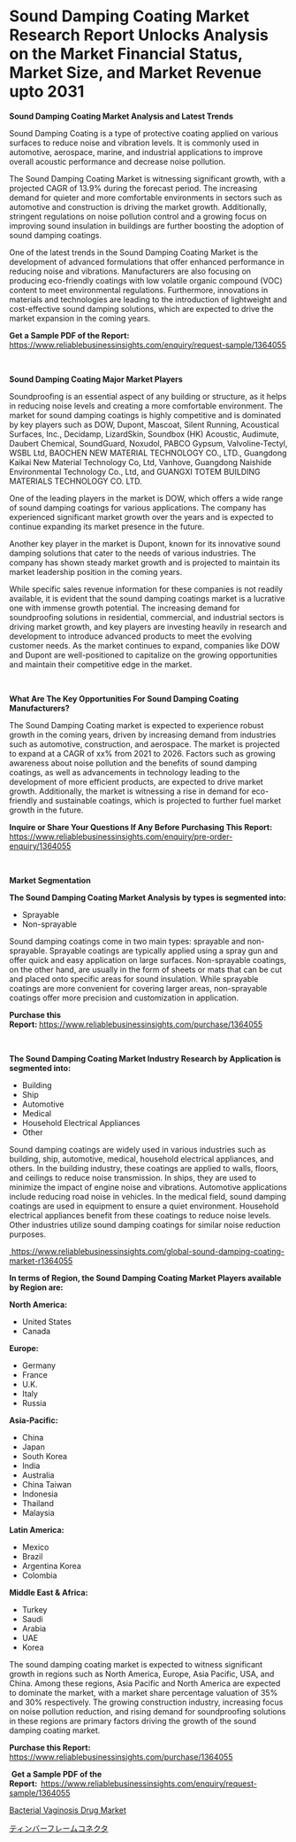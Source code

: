 <p><h1>Sound Damping Coating Market Research Report Unlocks Analysis on the Market Financial Status, Market Size, and Market Revenue upto 2031</h1></p><p><strong>Sound Damping Coating Market Analysis and Latest Trends</strong></p>
<p><p>Sound Damping Coating is a type of protective coating applied on various surfaces to reduce noise and vibration levels. It is commonly used in automotive, aerospace, marine, and industrial applications to improve overall acoustic performance and decrease noise pollution.</p><p>The Sound Damping Coating Market is witnessing significant growth, with a projected CAGR of 13.9% during the forecast period. The increasing demand for quieter and more comfortable environments in sectors such as automotive and construction is driving the market growth. Additionally, stringent regulations on noise pollution control and a growing focus on improving sound insulation in buildings are further boosting the adoption of sound damping coatings.</p><p>One of the latest trends in the Sound Damping Coating Market is the development of advanced formulations that offer enhanced performance in reducing noise and vibrations. Manufacturers are also focusing on producing eco-friendly coatings with low volatile organic compound (VOC) content to meet environmental regulations. Furthermore, innovations in materials and technologies are leading to the introduction of lightweight and cost-effective sound damping solutions, which are expected to drive the market expansion in the coming years.</p></p>
<p><strong>Get a Sample PDF of the Report:&nbsp;</strong> <a href="https://www.reliablebusinessinsights.com/enquiry/request-sample/1364055">https://www.reliablebusinessinsights.com/enquiry/request-sample/1364055</a></p>
<p>&nbsp;</p>
<p><strong>Sound Damping Coating Major Market Players</strong></p>
<p><p>Soundproofing is an essential aspect of any building or structure, as it helps in reducing noise levels and creating a more comfortable environment. The market for sound damping coatings is highly competitive and is dominated by key players such as DOW, Dupont, Mascoat, Silent Running, Acoustical Surfaces, Inc., Decidamp, LizardSkin, Soundbox (HK) Acoustic, Audimute, Daubert Chemical, SoundGuard, Noxudol, PABCO Gypsum, Valvoline-Tectyl, WSBL Ltd, BAOCHEN NEW MATERIAL TECHNOLOGY CO., LTD., Guangdong Kaikai New Material Technology Co, Ltd, Vanhove, Guangdong Naishide Environmental Technology Co., Ltd, and GUANGXI TOTEM BUILDING MATERIALS TECHNOLOGY CO. LTD.</p><p>One of the leading players in the market is DOW, which offers a wide range of sound damping coatings for various applications. The company has experienced significant market growth over the years and is expected to continue expanding its market presence in the future.</p><p>Another key player in the market is Dupont, known for its innovative sound damping solutions that cater to the needs of various industries. The company has shown steady market growth and is projected to maintain its market leadership position in the coming years.</p><p>While specific sales revenue information for these companies is not readily available, it is evident that the sound damping coatings market is a lucrative one with immense growth potential. The increasing demand for soundproofing solutions in residential, commercial, and industrial sectors is driving market growth, and key players are investing heavily in research and development to introduce advanced products to meet the evolving customer needs. As the market continues to expand, companies like DOW and Dupont are well-positioned to capitalize on the growing opportunities and maintain their competitive edge in the market.</p></p>
<p>&nbsp;</p>
<p><strong>What Are The Key Opportunities For Sound Damping Coating Manufacturers?</strong></p>
<p><p>The Sound Damping Coating market is expected to experience robust growth in the coming years, driven by increasing demand from industries such as automotive, construction, and aerospace. The market is projected to expand at a CAGR of xx% from 2021 to 2026. Factors such as growing awareness about noise pollution and the benefits of sound damping coatings, as well as advancements in technology leading to the development of more efficient products, are expected to drive market growth. Additionally, the market is witnessing a rise in demand for eco-friendly and sustainable coatings, which is projected to further fuel market growth in the future.</p></p>
<p><strong>Inquire or Share Your Questions If Any Before Purchasing This Report:</strong> <a href="https://www.reliablebusinessinsights.com/enquiry/pre-order-enquiry/1364055">https://www.reliablebusinessinsights.com/enquiry/pre-order-enquiry/1364055</a></p>
<p>&nbsp;</p>
<p><strong>Market Segmentation</strong></p>
<p><strong>The Sound Damping Coating Market Analysis by types is segmented into:</strong></p>
<p><ul><li>Sprayable</li><li>Non-sprayable</li></ul></p>
<p><p>Sound damping coatings come in two main types: sprayable and non-sprayable. Sprayable coatings are typically applied using a spray gun and offer quick and easy application on large surfaces. Non-sprayable coatings, on the other hand, are usually in the form of sheets or mats that can be cut and placed onto specific areas for sound insulation. While sprayable coatings are more convenient for covering larger areas, non-sprayable coatings offer more precision and customization in application.</p></p>
<p><strong>Purchase this Report:&nbsp;</strong><a href="https://www.reliablebusinessinsights.com/purchase/1364055">https://www.reliablebusinessinsights.com/purchase/1364055</a></p>
<p>&nbsp;</p>
<p><strong>The Sound Damping Coating Market Industry Research by Application is segmented into:</strong></p>
<p><ul><li>Building</li><li>Ship</li><li>Automotive</li><li>Medical</li><li>Household Electrical Appliances</li><li>Other</li></ul></p>
<p><p>Sound damping coatings are widely used in various industries such as building, ship, automotive, medical, household electrical appliances, and others. In the building industry, these coatings are applied to walls, floors, and ceilings to reduce noise transmission. In ships, they are used to minimize the impact of engine noise and vibrations. Automotive applications include reducing road noise in vehicles. In the medical field, sound damping coatings are used in equipment to ensure a quiet environment. Household electrical appliances benefit from these coatings to reduce noise levels. Other industries utilize sound damping coatings for similar noise reduction purposes.</p></p>
<p><a href="https://www.reliablebusinessinsights.com/global-sound-damping-coating-market-r1364055">&nbsp;https://www.reliablebusinessinsights.com/global-sound-damping-coating-market-r1364055</a></p>
<p><strong>In terms of Region, the Sound Damping Coating Market Players available by Region are:</strong></p>
<p>
    <p> <strong> North America: </strong>
        <ul>
            <li>United States</li>
            <li>Canada</li>
        </ul>
        </p> 
    <p> <strong> Europe: </strong>
        <ul>
            <li>Germany</li>
            <li>France</li>
            <li>U.K.</li>
            <li>Italy</li>
            <li>Russia</li>
        </ul>
        </p> 
    <p> <strong> Asia-Pacific: </strong>
        <ul>
            <li>China</li>
            <li>Japan</li>
            <li>South Korea</li>
            <li>India</li>
            <li>Australia</li>
            <li>China Taiwan</li>
            <li>Indonesia</li>
            <li>Thailand</li>
            <li>Malaysia</li>
        </ul>
        </p> 
    <p> <strong> Latin America: </strong>
        <ul>
            <li>Mexico</li>
            <li>Brazil</li>
            <li>Argentina Korea</li>
            <li>Colombia</li>
        </ul>
        </p> 
    <p> <strong> Middle East & Africa: </strong>
        <ul>
            <li>Turkey</li>
            <li>Saudi</li>
            <li>Arabia</li>
            <li>UAE</li>
            <li>Korea</li>
        </ul>
    </p>
    </p>
<p><p>The sound damping coating market is expected to witness significant growth in regions such as North America, Europe, Asia Pacific, USA, and China. Among these regions, Asia Pacific and North America are expected to dominate the market, with a market share percentage valuation of 35% and 30% respectively. The growing construction industry, increasing focus on noise pollution reduction, and rising demand for soundproofing solutions in these regions are primary factors driving the growth of the sound damping coating market.</p></p>
<p><strong>Purchase this Report: </strong><a href="https://www.reliablebusinessinsights.com/purchase/1364055">https://www.reliablebusinessinsights.com/purchase/1364055</a></p>
<p>&nbsp;<strong>Get a Sample PDF of the Report:&nbsp;&nbsp;</strong><a href="https://www.reliablebusinessinsights.com/enquiry/request-sample/1364055">https://www.reliablebusinessinsights.com/enquiry/request-sample/1364055</a></p>
<p><strong></strong></p>
<p><p><a href="https://issuu.com/reportprime-2/docs/bacterial-vaginosis-drug-market-size-2030.pptx">Bacterial Vaginosis Drug Market</a></p><p><a href="https://github.com/ycmtqqhvk3273/Market-Research-Report-List-3/blob/main/49419962763.md">ティンバーフレームコネクタ</a></p></p>